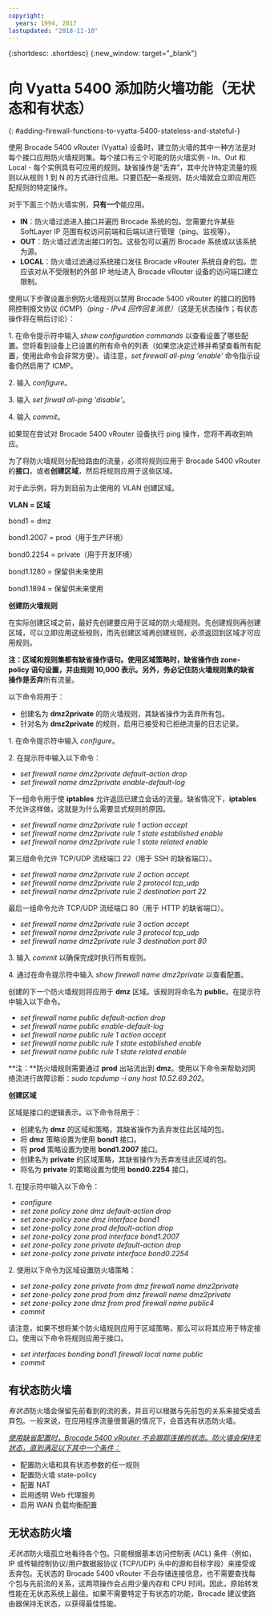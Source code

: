 ```yaml
---
copyright:
  years: 1994, 2017
lastupdated: "2018-11-10"
---
```


{:shortdesc: .shortdesc}
{:new_window: target="_blank"}

# 向 Vyatta 5400 添加防火墙功能（无状态和有状态）
{: #adding-firewall-functions-to-vyatta-5400-stateless-and-stateful-}

使用 Brocade 5400 vRouter (Vyatta) 设备时，建立防火墙的其中一种方法是对每个接口应用防火墙规则集。每个接口有三个可能的防火墙实例 - In、Out 和 Local - 每个实例具有可应用的规则。缺省操作是“丢弃”，其中允许特定流量的规则以从规则 1 到 N 的方式进行应用。只要匹配一条规则，防火墙就会立即应用匹配规则的特定操作。

对于下面三个防火墙实例，**只有一个**能应用。

* **IN**：防火墙过滤进入接口并遍历 Brocade 系统的包。您需要允许某些 SoftLayer IP 范围有权访问前端和后端以进行管理（ping、监视等）。
* **OUT**：防火墙过滤流出接口的包。这些包可以遍历 Brocade 系统或以该系统为源。
* **LOCAL**：防火墙过滤通过系统接口发往 Brocade vRouter 系统自身的包。您应该对从不受限制的外部 IP 地址进入 Brocade vRouter 设备的访问端口建立限制。

使用以下步骤设置示例防火墙规则以禁用 Brocade 5400 vRouter 的接口的因特网控制报文协议 (ICMP)*（ping - IPv4 回传回复消息）*（这是无状态操作；有状态操作将在稍后讨论）：

1\. 在命令提示符中输入 *show configuration commands* 以查看设置了哪些配置。您将看到设备上已设置的所有命令的列表（如果您决定迁移并希望查看所有配置，使用此命令会非常方便）。请注意，*set firewall all-ping 'enable'* 命令指示设备仍然启用了 ICMP。

2\. 输入 *configure*。

3\. 输入 *set firwall all-ping 'disable'*。

4\. 输入 *commit*。

如果现在尝试对 Brocade 5400 vRouter 设备执行 ping 操作，您将不再收到响应。

为了将防火墙规则分配给路由的流量，必须将规则应用于 Brocade 5400 vRouter 的**接口**，或者**创建区域**，然后将规则应用于这些区域。

对于此示例，将为到目前为止使用的 VLAN 创建区域。

**VLAN = 区域**

bond1 = dmz

bond1.2007 = prod（用于生产环境）

bond0.2254 = private（用于开发环境）

bond1.1280 = 保留供未来使用

bond1.1894 = 保留供未来使用

**创建防火墙规则**

在实际创建区域之前，最好先创建要应用于区域的防火墙规则。先创建规则再创建区域，可以立即应用这些规则，而先创建区域再创建规则，必须返回到区域才可应用规则。

**注：**区域和规则集都有缺省操作语句。使用区域策略时，缺省操作由 zone-policy 语句设置，并由规则 10,000 表示。另外，务必记住防火墙规则集的缺省操作是**丢弃**所有流量。

以下命令将用于：

* 创建名为 **dmz2private** 的防火墙规则，其缺省操作为丢弃所有包。
* 针对名为 **dmz2private** 的规则，启用已接受和已拒绝流量的日志记录。


1\. 在命令提示符中输入 *configure*。

2\. 在提示符中输入以下命令：

  * *set firewall name dmz2private default-action drop*
  * *set firewall name dmz2private enable-default-log*

下一组命令用于使 **iptables** 允许返回已建立会话的流量。缺省情况下，**iptables** 不允许这样做，这就是为什么需要显式规则的原因。

  * *set firewall name dmz2private rule 1 action accept*
  * *set firewall name dmz2private rule 1 state established enable*
  * *set firewall name dmz2private rule 1 state related enable*

第三组命令允许 TCP/UDP 流经端口 22（用于 SSH 的缺省端口）。

  * *set firewall name dmz2private rule 2 action accept*
  * *set firewall name dmz2private rule 2 protocol tcp_udp*
  * *set firewall name dmz2private rule 2 destination port 22*

最后一组命令允许 TCP/UDP 流经端口 80（用于 HTTP 的缺省端口）。

  * *set firewall name dmz2private rule 3 action accept*
  * *set firewall name dmz2private rule 3 protocol tcp_udp*
  * *set firewall name dmz2private rule 3 destination port 80*

3\. 输入 *commit* 以确保完成时执行所有规则。

4\. 通过在命令提示符中输入 *show firewall name dmz2private* 以查看配置。

创建的下一个防火墙规则将应用于 **dmz** 区域。该规则将命名为 **public**。在提示符中输入以下命令。

  * *set firewall name public default-action drop*
  * *set firewall name public enable-default-log*
  * *set firewall name public rule 1 action accept*
  * *set firewall name public rule 1 state established enable*
  * *set firewall name public rule 1 state related enable*

**注：**防火墙规则需要通过 **prod** 出站流出到 **dmz**。使用以下命令来帮助对网络流进行故障诊断：*sudo tcpdump -i any host 10.52.69.202*。

**创建区域**

区域是接口的逻辑表示。以下命令将用于：

* 创建名为 **dmz** 的区域和策略，其缺省操作为丢弃发往此区域的包。
* 将 **dmz** 策略设置为使用 **bond1** 接口。
* 将 **prod** 策略设置为使用 **bond1.2007** 接口。
* 创建名为 **private** 的区域策略，其缺省操作为丢弃发往此区域的包。
* 将名为 **private** 的策略设置为使用 **bond0.2254** 接口。

1\. 在提示符中输入以下命令：

* *configure*
* *set zone policy zone dmz default-action drop*
* *set zone-policy zone dmz interface bond1*
* *set zone-policy zone prod default-action drop*
* *set zone-policy zone prod interface bond1.2007*
* *set zone-policy zone private default-action drop*
* *set zone-policy zone private interface bond0.2254*

2\. 使用以下命令为区域设置防火墙策略：

* *set zone-policy zone private from dmz firewall name dmz2private*
* *set zone-policy zone prod from dmz firewall name dmz2private*
* *set zone-policy zone dmz from prod firewall name public4*
* *commit*

请注意，如果不想将某个防火墙规则应用于区域策略，那么可以将其应用于特定接口。使用以下命令将规则应用于接口。

* *set interfaces bonding bond1 firewall local name public*
* *commit*

## 有状态防火墙

*有状态*防火墙会保留先前看到的流的表，并且可以根据与先前包的关系来接受或丢弃包。一般来说，在应用程序流量很普遍的情况下，会首选有状态防火墙。 

<span style="text-decoration: underline">*使用缺省配置时，Brocade 5400 vRouter 不会跟踪连接的状态。防火墙会保持无状态，直到满足以下其中一个条件：*</span>

* 配置防火墙和具有状态参数的任一规则
* 配置防火墙 state-policy
* 配置 NAT
* 启用透明 Web 代理服务
* 启用 WAN 负载均衡配置

## 无状态防火墙

*无状态*防火墙孤立地看待各个包。只能根据基本访问控制表 (ACL) 条件（例如，IP 或传输控制协议/用户数据报协议 (TCP/UDP) 头中的源和目标字段）来接受或丢弃包。无状态的 Brocade 5400 vRouter 不会存储连接信息，也不需要查找每个包与先前流的关系，这两项操作会占用少量内存和 CPU 时间。因此，原始转发性能在无状态系统上最佳。如果不需要特定于有状态的功能，Brocade 建议使路由器保持无状态，以获得最佳性能。
